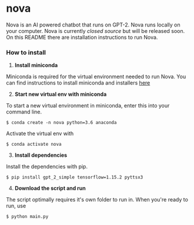 # nova
Nova is an AI powered chatbot that runs on GPT-2. Nova runs locally on your computer. Nova is currently *closed source* but will be released soon. On this README there are installation instructions to run Nova.
### How to install
1. **Install miniconda**

Miniconda is required for the virtual environment needed to run Nova. You can find instructions to install miniconda and installers [here](https://docs.conda.io/en/latest/miniconda.html)

2. **Start new virtual env with miniconda**

To start a new virtual environment in miniconda, enter this into your command line.

`$ conda create -n nova python=3.6 anaconda`

Activate the virtual env with

`$ conda activate nova`

3. **Install dependencies**

Install the dependencies with pip.

`$ pip install gpt_2_simple tensorflow=1.15.2 pyttsx3`

4. **Download the script and run**

The script optimally requires it's own folder to run in. When you're ready to run, use

`$ python main.py`

